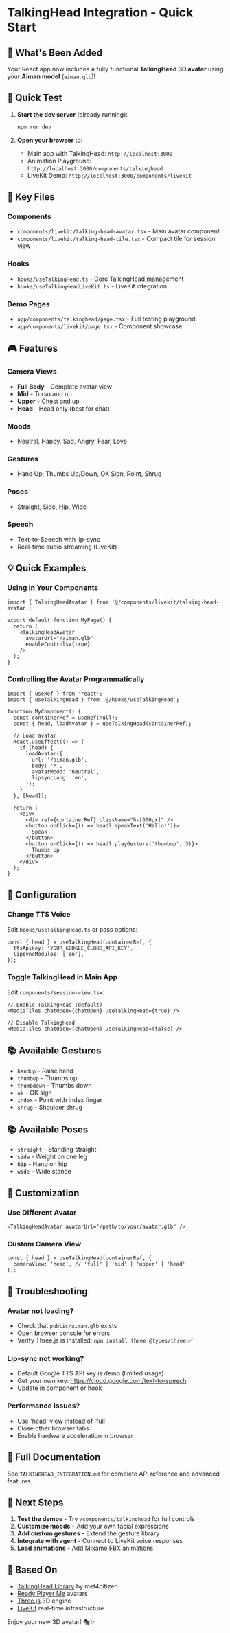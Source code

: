 # TalkingHead Integration - Quick Start

## 🎉 What's Been Added

Your React app now includes a fully functional **TalkingHead 3D avatar** using your **Aiman model** (`aiman.glb`)!

## 🚀 Quick Test

1. **Start the dev server** (already running):
   ```bash
   npm run dev
   ```

2. **Open your browser** to:
   - Main app with TalkingHead: `http://localhost:3000`
   - Animation Playground: `http://localhost:3000/components/talkinghead`
   - LiveKit Demo: `http://localhost:3000/components/livekit`

## 📁 Key Files

### Components
- `components/livekit/talking-head-avatar.tsx` - Main avatar component
- `components/livekit/talking-head-tile.tsx` - Compact tile for session view

### Hooks
- `hooks/useTalkingHead.ts` - Core TalkingHead management
- `hooks/useTalkingHeadLiveKit.ts` - LiveKit integration

### Demo Pages
- `app/components/talkinghead/page.tsx` - Full testing playground
- `app/components/livekit/page.tsx` - Component showcase

## 🎮 Features

### Camera Views
- **Full Body** - Complete avatar view
- **Mid** - Torso and up
- **Upper** - Chest and up
- **Head** - Head only (best for chat)

### Moods
- Neutral, Happy, Sad, Angry, Fear, Love

### Gestures
- Hand Up, Thumbs Up/Down, OK Sign, Point, Shrug

### Poses
- Straight, Side, Hip, Wide

### Speech
- Text-to-Speech with lip-sync
- Real-time audio streaming (LiveKit)

## 💡 Quick Examples

### Using in Your Components

```tsx
import { TalkingHeadAvatar } from '@/components/livekit/talking-head-avatar';

export default function MyPage() {
  return (
    <TalkingHeadAvatar 
      avatarUrl="/aiman.glb"
      enableControls={true}
    />
  );
}
```

### Controlling the Avatar Programmatically

```tsx
import { useRef } from 'react';
import { useTalkingHead } from '@/hooks/useTalkingHead';

function MyComponent() {
  const containerRef = useRef(null);
  const { head, loadAvatar } = useTalkingHead(containerRef);

  // Load avatar
  React.useEffect(() => {
    if (head) {
      loadAvatar({
        url: '/aiman.glb',
        body: 'M',
        avatarMood: 'neutral',
        lipsyncLang: 'en',
      });
    }
  }, [head]);

  return (
    <div>
      <div ref={containerRef} className="h-[600px]" />
      <button onClick={() => head?.speakText('Hello!')}>
        Speak
      </button>
      <button onClick={() => head?.playGesture('thumbup', 3)}>
        Thumbs Up
      </button>
    </div>
  );
}
```

## 🔧 Configuration

### Change TTS Voice

Edit `hooks/useTalkingHead.ts` or pass options:

```tsx
const { head } = useTalkingHead(containerRef, {
  ttsApikey: 'YOUR_GOOGLE_CLOUD_API_KEY',
  lipsyncModules: ['en'],
});
```

### Toggle TalkingHead in Main App

Edit `components/session-view.tsx`:

```tsx
// Enable TalkingHead (default)
<MediaTiles chatOpen={chatOpen} useTalkingHead={true} />

// Disable TalkingHead
<MediaTiles chatOpen={chatOpen} useTalkingHead={false} />
```

## 📚 Available Gestures

- `handup` - Raise hand
- `thumbup` - Thumbs up
- `thumbdown` - Thumbs down  
- `ok` - OK sign
- `index` - Point with index finger
- `shrug` - Shoulder shrug

## 📚 Available Poses

- `straight` - Standing straight
- `side` - Weight on one leg
- `hip` - Hand on hip
- `wide` - Wide stance

## 🎨 Customization

### Use Different Avatar

```tsx
<TalkingHeadAvatar avatarUrl="/path/to/your/avatar.glb" />
```

### Custom Camera View

```tsx
const { head } = useTalkingHead(containerRef, {
  cameraView: 'head', // 'full' | 'mid' | 'upper' | 'head'
});
```

## 🐛 Troubleshooting

### Avatar not loading?
- Check that `public/aiman.glb` exists
- Open browser console for errors
- Verify Three.js is installed: `npm install three @types/three` ✅

### Lip-sync not working?
- Default Google TTS API key is demo (limited usage)
- Get your own key: https://cloud.google.com/text-to-speech
- Update in component or hook

### Performance issues?
- Use 'head' view instead of 'full'
- Close other browser tabs
- Enable hardware acceleration in browser

## 📖 Full Documentation

See `TALKINGHEAD_INTEGRATION.md` for complete API reference and advanced features.

## 🎯 Next Steps

1. **Test the demos** - Try `/components/talkinghead` for full controls
2. **Customize moods** - Add your own facial expressions
3. **Add custom gestures** - Extend the gesture library
4. **Integrate with agent** - Connect to LiveKit voice responses
5. **Load animations** - Add Mixamo FBX animations

## 🌟 Based On

- [TalkingHead Library](https://github.com/met4citizen/TalkingHead) by met4citizen
- [Ready Player Me](https://readyplayer.me/) avatars
- [Three.js](https://threejs.org/) 3D engine
- [LiveKit](https://livekit.io/) real-time infrastructure

Enjoy your new 3D avatar! 🎭✨


